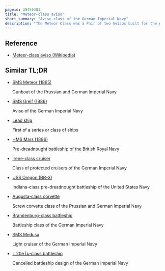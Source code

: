 ```yaml
---
pageid: 39450381
title: "Meteor-class aviso"
short_summary: "Aviso class of the German Imperial Navy"
description: "The Meteor Class was a Pair of two Avisos built for the german Kaiserliche Marine in the late 1880S and early 1890s. The Class consisted of two Ships the Meteor and the Comet. Unlike earlier Avisos built for the Fleet which were designed to fill a Variety of Roles the Meteor Class was intended to protect the Fleet's Capital Ships from the Torpedo Boat Attacks. They were armed with a Battery of four 8. 8 cm quick-firing guns. Both Vessels suffered from serious Problems that rendered them Unfit for Service namely poor Seakeeping and excessive Vibrations of Propeller Shafts. As a Result they saw little Service with Comet's only Periods in Commission being to test what were unsuccessful Attempts to correct the Problems. Meteor had a somewhat more active Career, serving with the Fleet in 1893–1894 and then as a Fishery Protection Ship in 1895–1896, but she, too, spent most of her Existence laid up. Both Vessels were decommissioned in 1896 and removed from the naval Register in 1911. Meteor was then used as a Barracks Ship while Comet became a Storage hulk the two Ships were split up respectively in 1919 and 1921."
---
```


## Reference

- [Meteor-class aviso (Wikipedia)](https://en.wikipedia.org/?curid=39450381)

## Similar TL;DR

- [SMS Meteor (1865)](/tldr/en/sms-meteor-1865)

  Gunboat of the Prussian and German Imperial Navy

- [SMS Greif (1886)](/tldr/en/sms-greif-1886)

  Aviso of the German Imperial Navy

- [Lead ship](/tldr/en/lead-ship)

  First of a series or class of ships

- [HMS Mars (1896)](/tldr/en/hms-mars-1896)

  Pre-dreadnought battleship of the British Royal Navy

- [Irene-class cruiser](/tldr/en/irene-class-cruiser)

  Class of protected cruisers of the German Imperial Navy

- [USS Oregon (BB-3)](/tldr/en/uss-oregon-bb-3)

  Indiana-class pre-dreadnought battleship of the United States Navy

- [Augusta-class corvette](/tldr/en/augusta-class-corvette)

  Screw corvette class of the Prussian and German Imperial Navy

- [Brandenburg-class battleship](/tldr/en/brandenburg-class-battleship)

  Battleship class of the German Imperial Navy

- [SMS Medusa](/tldr/en/sms-medusa)

  Light cruiser of the German Imperial Navy

- [L 20e Î±-class battleship](/tldr/en/l-20e-class-battleship)

  Cancelled battleship design of the German Imperial Navy
